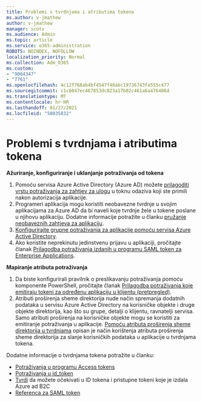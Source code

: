 ```yaml
---
title: Problemi s tvrdnjama i atributima tokena
ms.author: v-jmathew
author: v-jmathew
manager: scotv
ms.audience: Admin
ms.topic: article
ms.service: o365-administration
ROBOTS: NOINDEX, NOFOLLOW
localization_priority: Normal
ms.collection: Adm_O365
ms.custom:
- "9004347"
- "7761"
ms.openlocfilehash: 4c12f768ab4bf4547f48abc19736743fa555c477
ms.sourcegitcommit: c1c6047ec467853dc823a17b02c461a6a476406d
ms.translationtype: MT
ms.contentlocale: hr-HR
ms.lasthandoff: 01/27/2021
ms.locfileid: "50035832"
---
```

# <a name="issues-with-token-claims-and-attributes"></a>Problemi s tvrdnjama i atributima tokena

**Ažuriranje, konfiguriranje i uklanjanje potraživanja od tokena**

1. Pomoću servisa Azure Active Directory (Azure AD) možete [prilagoditi vrstu potraživanja za zahtjev za ulogu](https://docs.microsoft.com/azure/active-directory/develop/active-directory-enterprise-app-role-management) u toknu odaziva koji ste primili nakon autorizacija aplikacije.
2. Programeri aplikacija mogu koristiti neobavezne tvrdnje u svojim aplikacijama za Azure AD da bi naveli koje tvrdnje žele u tokene poslane u njihovu aplikaciju. Dodatne informacije potražite u članku [pružanje neobaveznih zahtjeva za aplikaciju](https://docs.microsoft.com/azure/active-directory/develop/active-directory-optional-claims).
3. [Konfigurirajte grupne potraživanja za aplikacije pomoću servisa Azure Active Directory](https://docs.microsoft.com/azure/active-directory/hybrid/how-to-connect-fed-group-claims).
4. Ako koristite neprekinutu jedinstvenu prijavu u aplikaciji, pročitajte članak [Prilagodba potraživanja izdanih u programu SAML token za Enterprise Applications](https://docs.microsoft.com/azure/active-directory/develop/active-directory-saml-claims-customization).

**Mapiranje atributa potraživanja**

1. Da biste konfigurirali pravilnik o preslikavanju potraživanja pomoću komponente PowerShell, pročitajte članak [Prilagodba potraživanja koje emitiraju tokeni za određenu aplikaciju u klijentu (pretpregled)](https://docs.microsoft.com/azure/active-directory/develop/active-directory-claims-mapping).
2. Atributi proširenja sheme direktorija nude način spremanja dodatnih podataka u servisu Azure Active Directory na korisničke objekte i druge objekte direktorija, kao što su grupe, detalji o klijentu, ravnatelji servisa. Samo atributi proširenja na korisničke objekte mogu se koristiti za emitiranje potraživanja u aplikacije. [Pomoću atributa proširenja sheme direktorija u tvrdnjama](https://docs.microsoft.com/azure/active-directory/develop/active-directory-schema-extensions) opisan je način korištenja atributa proširenja sheme direktorija za slanje korisničkih podataka u aplikacije u tvrdnjama tokena.

Dodatne informacije o tvrdnjama tokena potražite u članku:

- [Potraživanja u programu Access tokens](https://docs.microsoft.com/azure/active-directory/develop/access-tokens#claims-in-access-tokens)
- [Potraživanja u id_token](https://docs.microsoft.com/azure/active-directory/develop/id-tokens#claims-in-an-id_token)
- [Tvrdi](https://docs.microsoft.com/azure/active-directory-b2c/tokens-overview#claims) da možete očekivati u ID tokena i pristupne tokeni koje je izdala Azure ad B2C
- [Referenca za SAML token](https://docs.microsoft.com/azure/active-directory/develop/reference-saml-tokens)
